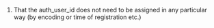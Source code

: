 1. That the auth_user_id does not need to be assigned in any particular way (by encoding or time of registration etc.)